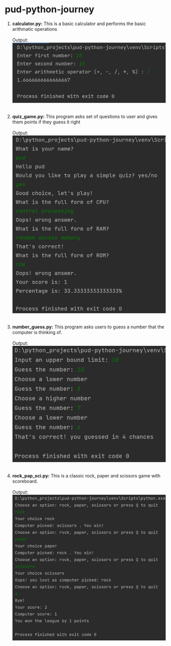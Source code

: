 # pud-python-journey

1. **calculator.py:**
This is a basic calculator and performs the basic arithmatic operations
</br></br>
Output:</br>
![img.png](../Programs/ouput_images/project-calulator.png)
</br></br>

2. **quiz_game.py:**
This program asks set of questions to user and gives them points if they guess it right
</br></br>
Output:</br>
![img.png](../Programs/ouput_images/quiz_game.png)
</br></br>

3. **number_guess.py:**
This program asks users to guess a number that the computer is thinking of.
</br></br>
Output:</br>
![img.png](../Programs/ouput_images/number_guess.png)
</br></br>

4. **rock_pap_sci.py:**
This is a classic rock, paper and scissors game with scoreboard.
</br></br>
Output:</br>
![img.png](../Programs/ouput_images/project_rock_pap_sci.png)
</br></br>